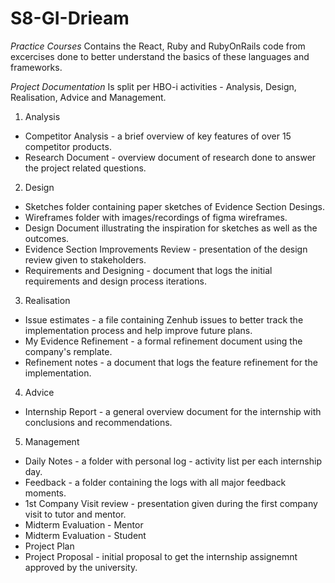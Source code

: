 # S8-GI-Drieam

*Practice Courses*
  Contains the React, Ruby and RubyOnRails code from excercises done to better understand the basics of these languages and frameworks.
  
*Project Documentation*
  Is split per HBO-i activities - Analysis, Design, Realisation, Advice and Management.

1. Analysis

- Competitor Analysis - a brief overview of key features of over 15 competitor products.
- Research Document - overview document of research done to answer the project related questions.

2. Design

- Sketches folder containing paper sketches of Evidence Section Desings.
- Wireframes folder with images/recordings of figma wireframes.
- Design Document illustrating the inspiration for sketches as well as the outcomes.
- Evidence Section Improvements Review - presentation of the design review given to stakeholders.
- Requirements and Designing - document that logs the initial requirements and design process iterations.

3. Realisation

- Issue estimates - a file containing Zenhub issues to better track the implementation process and help improve future plans.
- My Evidence Refinement - a formal refinement document using the company's remplate.
- Refinement notes - a document that logs the feature refinement for the implementation.

4. Advice

- Internship Report - a general overview document for the internship with conclusions and recommendations.

5. Management

- Daily Notes - a folder with personal log - activity list per each internship day.
- Feedback - a folder containing the logs with all major feedback moments.
- 1st Company Visit review - presentation given during the first company visit to tutor and mentor.
- Midterm Evaluation - Mentor
- Midterm Evaluation - Student
- Project Plan
- Project Proposal - initial proposal to get the internship assignemnt approved by the university.
